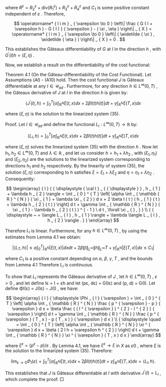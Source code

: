 where $R ^ { \varepsilon } = R _ { 2 } ^ { \varepsilon } + \mathrm { d i v } ( R _ { 1 } ^ { \varepsilon } ) + R _ { 3 } ^ { \varepsilon } + R _ { 4 } ^ { \varepsilon }$ and $C _ { 1 }$ is some positive constant independent of $\varepsilon$ . Therefore,  

$$
\operatorname* { l i m } _ { \varepsilon \to 0 } \left\| \frac { G ( I + \varepsilon h ) - G ( I ) } { \varepsilon } - ( \xi , \eta ) \right\| _ { X } = \operatorname* { l i m } _ { \varepsilon \to 0 } \left\| ( \widetilde { \xi } , \widetilde { \eta } ) \right\| _ { X } = 0 .
$$  

This establishes the Gâteaux differentiability of $G$ at $I$ in the direction $h$ , with $G ^ { \prime } ( I ) h = ( \xi , \eta )$ .  

Now, we establish a result on the differentiability of the cost functional:  

Theorem 4.1 (On the Gâteau-differentiability of the Cost Functional). Let Assumptions $( A I )$ - (A10) hold. Then the cost functional $J$ is Gâteaux differentiable at any $I \in \mathcal { U } _ { a d }$ . Furthermore, for any direction $h \in L ^ { \infty } ( 0 , T )$ , the Gâteaux derivative of $J$ at $I$ in the direction $h$ is given by:  

$$
\langle J ^ { \prime } ( I ) , h \rangle = \int _ { 0 } ^ { T } \left[ \alpha \int _ { \mathbb { R } ^ { N } } \xi ( t , x ) d x + 2 \beta I ( t ) h ( t ) \right] d t + \gamma \int _ { \mathbb { R } ^ { N } } \xi ( T , x ) d x
$$  

where $( \xi , \eta )$ is the solution to the linearized system (35).  

Proof. Let $I \in \mathcal { U } _ { a d }$ and define the functional $L _ { I } : L ^ { \infty } ( 0 , T ) \to \mathbb { R }$ by:  

$$
\langle L _ { I } , h \rangle = \int _ { 0 } ^ { T } \left[ \alpha \int _ { \mathbb { R } ^ { N } } \xi ( t , x ) d x + 2 \beta I ( t ) h ( t ) \right] d t + \gamma \int _ { \mathbb { R } ^ { N } } \xi ( T , x ) d x
$$  

where $( \xi , \eta )$ solves the linearized system (35) with the direction $h$ . Now let $h _ { 1 } , h _ { 2 } \in L ^ { \infty } ( 0 , T )$ and $\lambda \in \mathbb R$ , and let us consider $h = h _ { 1 } + \lambda h _ { 2 }$ , with $( \xi _ { 1 } , \eta _ { 1 } )$ and $( \xi _ { 2 } , \eta _ { 2 } )$ are the solutions to the linearized system corresponding to directions $h _ { 1 }$ and $h _ { 2 }$ respectively. By the linearity of system (35), the solution $( \xi , \eta )$ corresponding to $h$ satisfies $\xi = \xi _ { 1 } + \lambda \xi _ { 2 }$ and $\eta = \eta _ { 1 } + \lambda \eta _ { 2 }$ . Consequently:  

$$
\begin{array} { l } { { \displaystyle { \cal I } _ { { \displaystyle } } , h _ { 1 } + \lambda h _ { 2 } \rangle = \int _ { 0 } ^ { T } \left[ \alpha \int _ { \mathbb { R } ^ { N } } ( \xi _ { 1 } + \lambda \xi _ { 2 } ) d x + 2 \beta I ( t ) ( h _ { 1 } ( t ) + \lambda h _ { 2 } ( t ) ) \right] d t + \gamma \int _ { \mathbb { R } ^ { N } } ( \xi _ { 1 } - \lambda h _ { 2 } ( t ) ) ^ { - 1 } \ d t , \forall \xi _ { } , } } \\ { { \displaystyle ~ = \langle L _ { I } , h _ { 1 } \rangle + \lambda \langle L _ { I } , h _ { 2 } \rangle . } } \end{array}
$$  

Therefore $L _ { I }$ is linear. Furthermore, for any $h \in L ^ { \infty } ( 0 , T )$ , by using the estimates from Lemma 4.1 we obtain:  

$$
| \langle L _ { T } , h \rangle | \leq \alpha \int _ { 0 } ^ { T } \int _ { \mathbb { R } ^ { N } } | \xi ( t , x ) | d x d t + 2 \beta \| I \| _ { L ^ { \infty } } \| h \| _ { L ^ { \infty } } T + \gamma \int _ { \mathbb { R } ^ { N } } | \xi ( T , x ) | d x \leq C _ { 1 } |
$$  

where $C _ { 1 }$ is a positive constant depending on $\alpha , \ \beta , \ \gamma , \ T$ , and the bounds from Lemma 4.1 Therefore $L _ { I }$ is continuous.  

To show that $L _ { I }$ represents the Gâteaux derivative of $J$ , let $h \in L ^ { \infty } ( 0 , T )$ , $\varepsilon > 0$ , and let define Iε = I + εh and let (pε, dε) = G(Iε) and (p, d) = G(I). Let define ΦI(ε) = J(Iε) − J(I) , we have:  

$$
\begin{array} { l } { \displaystyle \Phi _ { I } ( \varepsilon ) = \int _ { 0 } ^ { T } \left[ \alpha \int _ { \mathbb { R } ^ { N } } \frac { p ^ { \varepsilon } - p } { \varepsilon } d x + \beta \frac { ( I ^ { \varepsilon } ) ^ { 2 } - I ^ { 2 } } { \varepsilon } \right] d t + \gamma \int _ { \mathbb { R } ^ { N } } \frac { p ^ { \varepsilon } ( T , x ) - p ( T , x ) } { \varepsilon } d x } \\ { \displaystyle \quad = \int _ { 0 } ^ { T } \left[ \alpha \int _ { \mathbb { R } ^ { N } } \xi ^ { \varepsilon } d x + \beta ( 2 I h + \varepsilon h ^ { 2 } ) \right] d t + \gamma \int _ { \mathbb { R } ^ { N } } \xi ^ { \varepsilon } ( T , x ) d x } \end{array}
$$  

where $\xi ^ { \varepsilon } = ( p ^ { \varepsilon } - p ) / \varepsilon$ . By Lemma 4.1, we have $\xi ^ { \varepsilon } \to \xi$ in $X$ as $\varepsilon  0$ , where $\xi$ is the solution to the linearized system (35). Therefore:  

$$
\operatorname* { l i m } _ { \varepsilon \to 0 } \Phi _ { I } ( \varepsilon ) = \int _ { 0 } ^ { T } \left[ \alpha \int _ { \mathbb { R } ^ { N } } \xi ( t , x ) d x + 2 \beta I ( t ) h ( t ) \right] d t + \gamma \int _ { \mathbb { R } ^ { N } } \xi ( T , x ) d x = \langle L _ { I } , h \rangle .
$$  

This establishes that $J$ is Gâteaux differentiable at $I$ with derivative $J ^ { \prime } ( I ) = L _ { I }$ , which complete the proof. □  